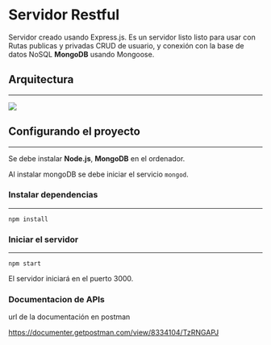 # Servidor Restful

Servidor creado usando Express.js. Es un servidor listo listo para usar con Rutas publicas y privadas
CRUD de usuario, y conexión con la base de datos NoSQL **MongoDB** usando Mongoose.

## Arquitectura

---

<img src="https://drive.google.com/file/d/15LeqqQHMgQbYHvV8xubd3xTmRdc2bNoI/view?usp=sharing" />

## Configurando el proyecto

---

Se debe instalar **Node.js**, **MongoDB** en el ordenador.

Al instalar mongoDB se debe iniciar el servicio `mongod`.

### Instalar dependencias

---

```
npm install
```

### Iniciar el servidor

---

```
npm start
```

El servidor iniciará en el puerto 3000.

### Documentacion de APIs

url de la documentación en postman

https://documenter.getpostman.com/view/8334104/TzRNGAPJ
